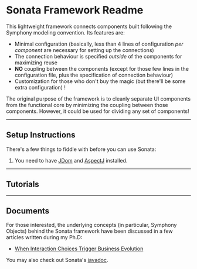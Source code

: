 Sonata Framework Readme
=======================

This lightweight framework connects components built following the Symphony modeling convention. Its features are:

*	Minimal configuration (basically, less than 4 lines of configuration *per component* are necessary for setting up the connections) 
*	The connection behaviour is specified *outside* of the components for maximizing reuse
*	**NO** coupling between the components (except for those few lines in the configuration file, plus the specification of connection behaviour)
*	Customization for those who don't buy the magic (but there'll be some extra configuration) !

The original purpose of the framework is to cleanly separate UI components from the functional core by minimizing the coupling between those components. However, it could be used for dividing any set of components!

* * *

Setup Instructions
------------------

There's a few things to fiddle with before you can use Sonata:

1.	You need to have [JDom](http://www.jdom.org) and [AspectJ](http://eclipse.org/aspectj) installed.


* * *

Tutorials
----------


* * *

Documents
----------

For those interested, the underlying concepts (in particular, Symphony Objects) behind the Sonata framework have been discussed in a few articles written during my Ph.D:

*	[When Interaction Choices Trigger Business Evolution](http://iihm.imag.fr/publs/2008/CAISE08_ShortPaper_GodetBar_DupuyChessa_Rieu.pdf)

You may also check out Sonata's [javadoc]().




